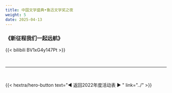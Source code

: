 ```yaml
---
title: 中国文学盛典•鲁迅文学奖之夜
weight: 5
date: 2025-04-13
---
```


### 《新征程我们一起远航》


{{< bilibili BV1xG4y147Pt >}}

<br>
<hr>
<br>

{{< hextra/hero-button text="◀ 返回2022年度活动表 ▶ " link="../" >}}



